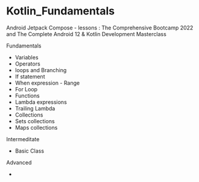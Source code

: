# Kotlin_Fundamentals
Android Jetpack Compose - lessons : The Comprehensive Bootcamp 2022 and
The Complete Android 12 & Kotlin Development Masterclass


Fundamentals
- Variables
- Operators
- loops and Branching
- If statement
- When expression - Range
- For Loop
- Functions
- Lambda expressions
- Trailing Lambda
- Collections
- Sets collections
- Maps collections

Intermeditate

- Basic Class

Advanced

-

